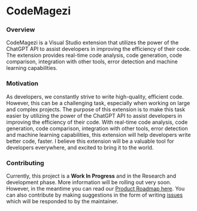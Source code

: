 # CodeMagezi

### Overview

CodeMagezi is a Visual Studio extension that utilizes the power of the ChatGPT API to assist developers in improving the efficiency of their code. The extension provides real-time code analysis, code generation, code comparison, integration with other tools, error detection and machine learning capabilities.


### Motivation

As developers, we constantly strive to write high-quality, efficient code. However, this can be a challenging task, especially when working on large and complex projects. The purpose of this extension is to make this task easier by utilizing the power of the ChatGPT API to assist developers in improving the efficiency of their code. With real-time code analysis, code generation, code comparison, integration with other tools, error detection and machine learning capabilities, this extension will help developers write better code, faster. I believe this extension will be a valuable tool for developers everywhere, and excited to bring it to the world.

### Contributing

Currently, this project is a **Work In Progress** and in the Research and development phase. More information will be rolling out very soon. However, in the meantime you can read our [Product Roadmap here](https://github.com/RonnieLutalo/CodeMagezi/blob/main/roadmap.md). You can also contribute by making suggestions in the form of writing [issues](https://github.com/RonnieLutalo/CodeMagezi/issues) which will be responded to by the maintainer.
